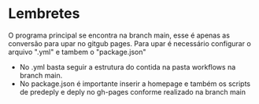 # Lembretes

O programa principal se encontra na branch main, esse é apenas as conversão para upar no gitgub pages. Para upar é necessário configurar o arquivo ".yml" e tambem o "package.json"

- No .yml basta seguir a estrutura do contida na pasta workflows na branch main.
- No package.json é importante inserir a homepage e também os scripts de predeply e deply no gh-pages conforme realizado na branch main
